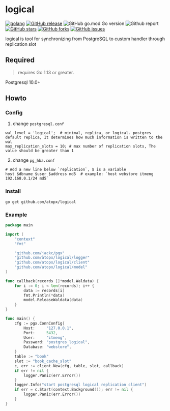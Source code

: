 # logical

[![golang](https://img.shields.io/badge/Language-Go-green.svg?style=flat)](https://golang.org)
[![GitHub release](https://img.shields.io/github/release/atopx/logical.svg)](https://github.com/atopx/logical/releases)
![GitHub go.mod Go version](https://img.shields.io/github/go-mod/go-version/atopx/logical)
![Github report](https://img.shields.io/badge/go%20report-A%2B-green)
[![GitHub stars](https://img.shields.io/github/stars/atopx/logical)](https://github.com/atopx/logical/stargazers)
[![GitHub forks](https://img.shields.io/github/forks/atopx/logical)](https://github.com/atopx/logical/network)
[![GitHub issues](https://img.shields.io/github/issues/atopx/logical)](https://github.com/atopx/logical/issues)

logical is tool for synchronizing from PostgreSQL to custom handler through replication slot

## Required
> requires Go 1.13 or greater.

Postgresql 10.0+

## Howto

### Config

1. change `postgresql.conf`

```
wal_level = 'logical';  # minimal, replica, or logical. postgres default replica, It determines how much information is written to the wal
max_replication_slots = 10; # max number of replication slots, The value should be greater than 1
```

2. change `pg_hba.conf`

```
# Add a new line below `replication`, $ is a variable
host $dbname $user $address md5  # example: `host webstore itmeng 192.168.0.1/24 md5`
```

### Install

```shell
go get github.com/atopx/logical
```

### Example

```go
package main

import (
	"context"
	"fmt"

	"github.com/jackc/pgx"
	"github.com/atopx/logical/logger"
	"github.com/atopx/logical/client"
	"github.com/atopx/logical/model"
)

func callback(records []*model.Waldata) {
    for i := 0; i < len(records); i++ {
        data := records[i]
        fmt.Println(*data)
        model.ReleaseWaldata(data)
    }
}

func main() {
    cfg := pgx.ConnConfig{
        Host:     "127.0.0.1",
        Port:     5432,
        User:     "itmeng",
        Password: "postgres_logical",
        Database: "webstore",
    }
    table := "book"
    slot := "book_cache_slot"
    c, err := client.New(cfg, table, slot, callback)
    if err != nil {
        logger.Panic(err.Error())
    }
    logger.Info("start postgresql logical replication client")
    if err = c.Start(context.Background()); err != nil {
    	logger.Panic(err.Error())
    }
}
```
